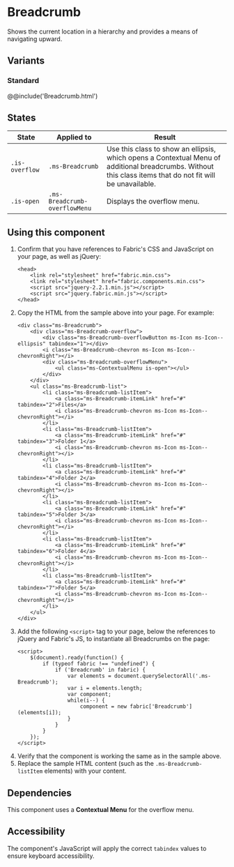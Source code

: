 # Breadcrumb
Shows the current location in a hierarchy and provides a means of navigating upward.

## Variants

### Standard
@@include('Breadcrumb.html')

## States

State | Applied to | Result
 --- | --- | ---
`.is-overflow` | `.ms-Breadcrumb` | Use this class to show an ellipsis, which opens a Contextual Menu of additional breadcrumbs. Without this class items that do not fit will be unavailable.
`.is-open` | `.ms-Breadcrumb-overflowMenu` | Displays the overflow menu.

## Using this component
1. Confirm that you have references to Fabric's CSS and JavaScript on your page, as well as jQuery:
    ```
    <head>
        <link rel="stylesheet" href="fabric.min.css">
        <link rel="stylesheet" href="fabric.components.min.css">
        <script src="jquery-2.2.1.min.js"></script>
        <script src="jquery.fabric.min.js"></script>
    </head>
    ```
2. Copy the HTML from the sample above into your page. For example:
    ```
    <div class="ms-Breadcrumb">
        <div class="ms-Breadcrumb-overflow">
            <div class="ms-Breadcrumb-overflowButton ms-Icon ms-Icon--ellipsis" tabindex="1"></div>
            <i class="ms-Breadcrumb-chevron ms-Icon ms-Icon--chevronRight"></i>
            <div class="ms-Breadcrumb-overflowMenu">
                <ul class="ms-ContextualMenu is-open"></ul>
            </div>
        </div>
        <ul class="ms-Breadcrumb-list">
            <li class="ms-Breadcrumb-listItem">
                <a class="ms-Breadcrumb-itemLink" href="#" tabindex="2">Files</a>
                <i class="ms-Breadcrumb-chevron ms-Icon ms-Icon--chevronRight"></i>
            </li>
            <li class="ms-Breadcrumb-listItem">
                <a class="ms-Breadcrumb-itemLink" href="#" tabindex="3">Folder 1</a>
                <i class="ms-Breadcrumb-chevron ms-Icon ms-Icon--chevronRight"></i>
            </li>
            <li class="ms-Breadcrumb-listItem">
                <a class="ms-Breadcrumb-itemLink" href="#" tabindex="4">Folder 2</a>
                <i class="ms-Breadcrumb-chevron ms-Icon ms-Icon--chevronRight"></i>
            </li>
            <li class="ms-Breadcrumb-listItem">
                <a class="ms-Breadcrumb-itemLink" href="#" tabindex="5">Folder 3</a>
                <i class="ms-Breadcrumb-chevron ms-Icon ms-Icon--chevronRight"></i>
            </li>
            <li class="ms-Breadcrumb-listItem">
                <a class="ms-Breadcrumb-itemLink" href="#" tabindex="6">Folder 4</a>
                <i class="ms-Breadcrumb-chevron ms-Icon ms-Icon--chevronRight"></i>
            </li>
            <li class="ms-Breadcrumb-listItem">
                <a class="ms-Breadcrumb-itemLink" href="#" tabindex="7">Folder 5</a>
                <i class="ms-Breadcrumb-chevron ms-Icon ms-Icon--chevronRight"></i>
            </li>
        </ul>
    </div>
    ```
3. Add the following `<script>` tag to your page, below the references to jQuery and Fabric's JS, to instantiate all Breadcrumbs on the page:
    ```
    <script>
        $(document).ready(function() {
            if (typeof fabric !== "undefined") {
                if ('Breadcrumb' in fabric) {
                    var elements = document.querySelectorAll('.ms-Breadcrumb');
                    var i = elements.length;
                    var component;
                    while(i--) {
                        component = new fabric['Breadcrumb'](elements[i]);
                    }
                }
            }
        });
    </script>
    ```
4. Verify that the component is working the same as in the sample above.
5. Replace the sample HTML content (such as the `.ms-Breadcrumb-listItem` elements) with your content.

## Dependencies
This component uses a **Contextual Menu** for the overflow menu.

## Accessibility
The component's JavaScript will apply the correct `tabindex` values to ensure keyboard accessibility.
